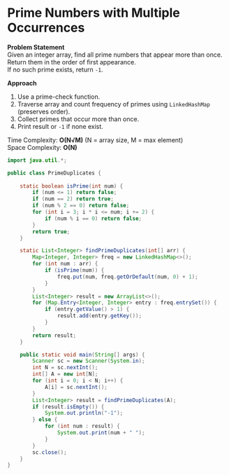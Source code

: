 # Prime Numbers with Multiple Occurrences

**Problem Statement**  
Given an integer array, find all prime numbers that appear more than once.  
Return them in the order of first appearance.  
If no such prime exists, return `-1`.

**Approach**  
1. Use a prime-check function.  
2. Traverse array and count frequency of primes using `LinkedHashMap` (preserves order).  
3. Collect primes that occur more than once.  
4. Print result or `-1` if none exist.  

Time Complexity: **O(N√M)** (N = array size, M = max element)  
Space Complexity: **O(N)**  


```java
import java.util.*;

public class PrimeDuplicates {
    
    static boolean isPrime(int num) {
        if (num <= 1) return false;
        if (num == 2) return true;
        if (num % 2 == 0) return false;
        for (int i = 3; i * i <= num; i += 2) {
            if (num % i == 0) return false;
        }
        return true;
    }

    static List<Integer> findPrimeDuplicates(int[] arr) {
        Map<Integer, Integer> freq = new LinkedHashMap<>();
        for (int num : arr) {
            if (isPrime(num)) {
                freq.put(num, freq.getOrDefault(num, 0) + 1);
            }
        }
        List<Integer> result = new ArrayList<>();
        for (Map.Entry<Integer, Integer> entry : freq.entrySet()) {
            if (entry.getValue() > 1) {
                result.add(entry.getKey());
            }
        }
        return result;
    }

    public static void main(String[] args) {
        Scanner sc = new Scanner(System.in);
        int N = sc.nextInt();
        int[] A = new int[N];
        for (int i = 0; i < N; i++) {
            A[i] = sc.nextInt();
        }
        List<Integer> result = findPrimeDuplicates(A);
        if (result.isEmpty()) {
            System.out.println("-1");
        } else {
            for (int num : result) {
                System.out.print(num + " ");
            }
        }
        sc.close();
    }
}
